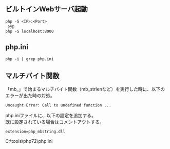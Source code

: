 ## ビルトインWebサーバ起動
```
php -S <IP>:<Port>
（例）
php -S localhost:8000
```

## php.ini
```
php -i | grep php.ini
```

## マルチバイト関数
「mb_」で始まるマルチバイト関数（mb_strlenなど）を実行した時に、以下のエラーが出た時の対処。
```
Uncaught Error: Call to undefined function ...
```

php.iniファイルに、以下の設定を追加する。  
既に設定されている場合はコメントアウトする。
```
extension=php_mbstring.dll
``` 


C:\tools\php72\php.ini

